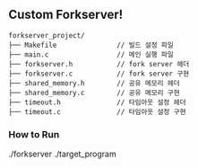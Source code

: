 ## Custom Forkserver!

```
forkserver_project/
├── Makefile               // 빌드 설정 파일
├── main.c                 // 메인 실행 파일
├── forkserver.h           // fork server 헤더
├── forkserver.c           // fork server 구현
├── shared_memory.h        // 공유 메모리 헤더
├── shared_memory.c        // 공유 메모리 구현
├── timeout.h              // 타임아웃 설정 헤더
├── timeout.c              // 타임아웃 설정 구현
```

### How to Run
./forkserver ./target_program
